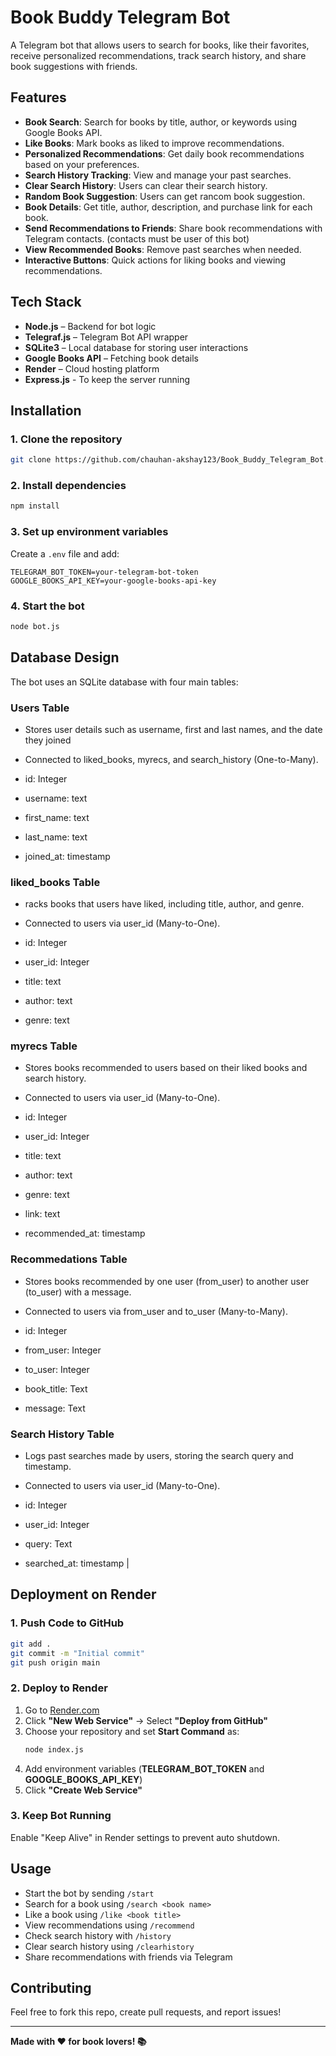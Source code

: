 # **Book Buddy Telegram Bot**

A Telegram bot that allows users to search for books, like their favorites, receive personalized recommendations, track search history, and share book suggestions with friends.

## **Features**

- **Book Search**: Search for books by title, author, or keywords using Google Books API.  
- **Like Books**: Mark books as liked to improve recommendations.  
- **Personalized Recommendations**: Get daily book recommendations based on your preferences.  
- **Search History Tracking**: View and manage your past searches.  
- **Clear Search History**: Users can clear their search history.
- **Random Book Suggestion**: Users can get rancom book suggestion.
- **Book Details**: Get title, author, description, and purchase link for each book.  
- **Send Recommendations to Friends**: Share book recommendations with Telegram contacts. (contacts must be user of this bot) 
- **View Recommended Books**: Remove past searches when needed.  
- **Interactive Buttons**: Quick actions for liking books and viewing recommendations.  

## **Tech Stack**

- **Node.js** – Backend for bot logic
- **Telegraf.js** – Telegram Bot API wrapper
- **SQLite3** – Local database for storing user interactions
- **Google Books API** – Fetching book details
- **Render** – Cloud hosting platform
- **Express.js** - To keep the server running

## **Installation**

### **1. Clone the repository**
```sh
git clone https://github.com/chauhan-akshay123/Book_Buddy_Telegram_Bot.git
```

### **2. Install dependencies**
```sh
npm install
```

### **3. Set up environment variables**
Create a `.env` file and add:
```env
TELEGRAM_BOT_TOKEN=your-telegram-bot-token
GOOGLE_BOOKS_API_KEY=your-google-books-api-key
```

### **4. Start the bot**
```sh
node bot.js
```

## **Database Design**

The bot uses an SQLite database with four main tables:

### **Users Table**
- Stores user details such as username, first and last names, and the date they joined
- Connected to liked_books, myrecs, and search_history (One-to-Many).

- id: Integer
- username: text
- first_name: text
- last_name: text
- joined_at: timestamp

### **liked_books Table**
- racks books that users have liked, including title, author, and genre.
- Connected to users via user_id (Many-to-One).

- id: Integer
- user_id: Integer
- title: text
- author: text
- genre: text

### **myrecs Table**
- Stores books recommended to users based on their liked books and search history.
- Connected to users via user_id (Many-to-One).

- id: Integer
- user_id: Integer
- title: text
- author: text
- genre: text
- link: text
- recommended_at: timestamp

### **Recommedations Table**
- Stores books recommended by one user (from_user) to another user (to_user) with a message.
- Connected to users via from_user and to_user (Many-to-Many).

- id: Integer
- from_user: Integer
- to_user: Integer
- book_title: Text
- message: Text

### **Search History Table**
- Logs past searches made by users, storing the search query and timestamp.
- Connected to users via user_id (Many-to-One).

- id: Integer
- user_id: Integer
- query: Text
- searched_at: timestamp
                                 |
## **Deployment on Render**

### **1. Push Code to GitHub**
```sh
git add .
git commit -m "Initial commit"
git push origin main
```

### **2. Deploy to Render**
1. Go to [Render.com](https://render.com/)
2. Click **"New Web Service"** → Select **"Deploy from GitHub"**
3. Choose your repository and set **Start Command** as:
   ```sh
   node index.js
   ```
4. Add environment variables (**TELEGRAM_BOT_TOKEN** and **GOOGLE_BOOKS_API_KEY**)
5. Click **"Create Web Service"**

### **3. Keep Bot Running**
Enable "Keep Alive" in Render settings to prevent auto shutdown.

## **Usage**

- Start the bot by sending `/start`
- Search for a book using `/search <book name>`
- Like a book using `/like <book title>`
- View recommendations using `/recommend`
- Check search history with `/history`
- Clear search history using `/clearhistory`
- Share recommendations with friends via Telegram

## **Contributing**
Feel free to fork this repo, create pull requests, and report issues!

---

**Made with ❤️ for book lovers! 📚**

